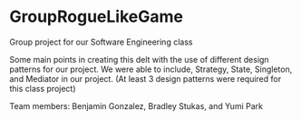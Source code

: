 # GroupRogueLikeGame
Group project for our Software Engineering class

Some main points in creating this delt with the use of different design patterns for our project.
We were able to include, Strategy, State, Singleton, and Mediator in our project. (At least 3 design patterns were required for this class project)

Team members: Benjamin Gonzalez, Bradley Stukas, and Yumi Park
